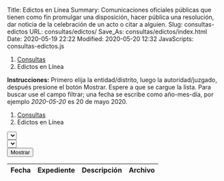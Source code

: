 Title: Edictos en Línea
Summary: Comunicaciones oficiales públicas que tienen como fin promulgar una disposición, hacer pública una resolución, dar noticia de la celebración de un acto o citar a alguien.
Slug: consultas-edictos
URL: consultas/edictos/
Save_As: consultas/edictos/index.html
Date: 2020-05-19 22:22
Modified: 2020-05-20 12:32
JavaScripts: consultas-edictos.js


<nav aria-label="breadcrumb">
<ol class="breadcrumb">
<li class="breadcrumb-item"><a href="../">Consultas</a></li>
<li class="breadcrumb-item active" aria-current="page">Edictos en Línea</li>
</ol>
</nav>

**Instrucciones:** Primero elija la entidad/distrito, luego la autoridad/juzgado, después presione el botón Mostrar. Espere a que se cargue la lista. Para buscar use el campo filtrar; una fecha se escribe como año-mes-día, por ejemplo _2020-05-20_ es 20 de mayo 2020.

<nav aria-label="breadcrumb">
<ol class="breadcrumb">
<li class="breadcrumb-item"><a href="../">Consultas</a></li>
<li class="breadcrumb-item active" aria-current="page">Edictos en Línea</li>
</ol>
</nav>

<div id="elegirEdictos" class="form-row mb-3">
<div class="col"><select id="distritoSelect"></select></div>
<div class="col"><select id="autoridadSelect"></select></div>
<div class="col"><button id="mostrarButton" type="button" class="btn btn-primary">Mostrar</button></div>
</div>

<table id="listaEdictos" class="table" style="width:100%">
<thead>
<th>Fecha</th>
<th>Expediente</th>
<th>Descripción</th>
<th>Archivo</th>
</thead>
</table>
